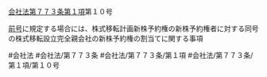 [会社法第７７３条第１項](会社法＿＿＿＿第７７３条第１項)第１０号

[前号](会社法＿＿＿＿第７７３条第１項第９号)に規定する場合には、株式移転計画新株予約権の新株予約権者に対する同号の株式移転設立完全親会社の新株予約権の割当てに関する事項


#会社法
#会社法/第７７３条
#会社法/第７７３条/第１項
#会社法/第７７３条/第１項/第１０号
